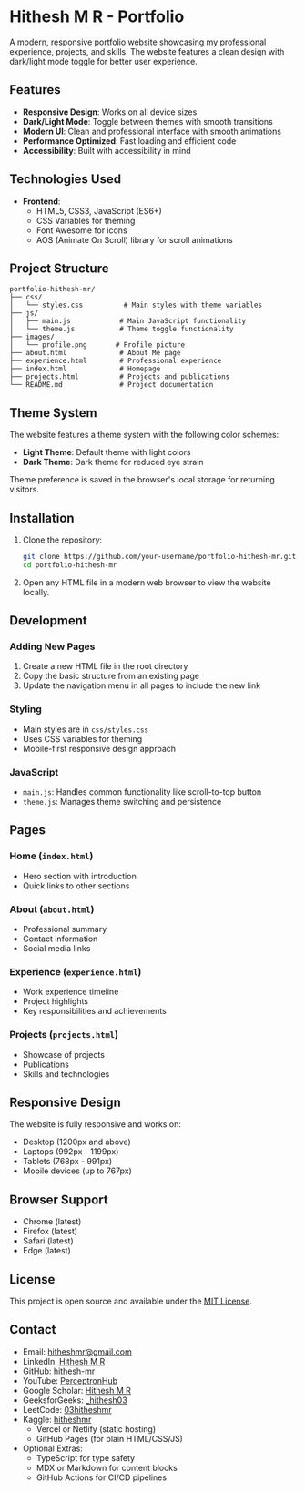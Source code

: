 # Hithesh M R - Portfolio

A modern, responsive portfolio website showcasing my professional experience, projects, and skills. The website features a clean design with dark/light mode toggle for better user experience.

## Features

- **Responsive Design**: Works on all device sizes
- **Dark/Light Mode**: Toggle between themes with smooth transitions
- **Modern UI**: Clean and professional interface with smooth animations
- **Performance Optimized**: Fast loading and efficient code
- **Accessibility**: Built with accessibility in mind

## Technologies Used

- **Frontend**:
  - HTML5, CSS3, JavaScript (ES6+)
  - CSS Variables for theming
  - Font Awesome for icons
  - AOS (Animate On Scroll) library for scroll animations

## Project Structure

```
portfolio-hithesh-mr/
├── css/
│   └── styles.css          # Main styles with theme variables
├── js/
│   ├── main.js            # Main JavaScript functionality
│   └── theme.js           # Theme toggle functionality
├── images/
│   └── profile.png       # Profile picture
├── about.html             # About Me page
├── experience.html        # Professional experience
├── index.html             # Homepage
├── projects.html          # Projects and publications
└── README.md              # Project documentation
```

## Theme System

The website features a theme system with the following color schemes:

- **Light Theme**: Default theme with light colors
- **Dark Theme**: Dark theme for reduced eye strain

Theme preference is saved in the browser's local storage for returning visitors.

## Installation

1. Clone the repository:
   ```bash
   git clone https://github.com/your-username/portfolio-hithesh-mr.git
   cd portfolio-hithesh-mr
   ```

2. Open any HTML file in a modern web browser to view the website locally.

## Development

### Adding New Pages
1. Create a new HTML file in the root directory
2. Copy the basic structure from an existing page
3. Update the navigation menu in all pages to include the new link

### Styling
- Main styles are in `css/styles.css`
- Uses CSS variables for theming
- Mobile-first responsive design approach

### JavaScript
- `main.js`: Handles common functionality like scroll-to-top button
- `theme.js`: Manages theme switching and persistence

## Pages

### Home (`index.html`)
- Hero section with introduction
- Quick links to other sections

### About (`about.html`)
- Professional summary
- Contact information
- Social media links

### Experience (`experience.html`)
- Work experience timeline
- Project highlights
- Key responsibilities and achievements

### Projects (`projects.html`)
- Showcase of projects
- Publications
- Skills and technologies

## Responsive Design

The website is fully responsive and works on:
- Desktop (1200px and above)
- Laptops (992px - 1199px)
- Tablets (768px - 991px)
- Mobile devices (up to 767px)

## Browser Support

- Chrome (latest)
- Firefox (latest)
- Safari (latest)
- Edge (latest)

## License

This project is open source and available under the [MIT License](LICENSE).

## Contact

- Email: hitheshmr@gmail.com
- LinkedIn: [Hithesh M R](https://www.linkedin.com/in/hithesh-mr/)
- GitHub: [hithesh-mr](https://github.com/hithesh-mr)
- YouTube: [PerceptronHub](https://www.youtube.com/@PerceptronHub03)
- Google Scholar: [Hithesh M R](https://scholar.google.com/citations?user=Qw3M7msAAAAJ&hl=en&authuser=4)
- GeeksforGeeks: [_hithesh03](https://www.geeksforgeeks.org/user/_hithesh03/)
- LeetCode: [03hitheshmr](https://leetcode.com/u/03hitheshmr/)
- Kaggle: [hitheshmr](https://www.kaggle.com/hitheshmr)
  - Vercel or Netlify (static hosting)
  - GitHub Pages (for plain HTML/CSS/JS)
- Optional Extras:
  - TypeScript for type safety
  - MDX or Markdown for content blocks
  - GitHub Actions for CI/CD pipelines
